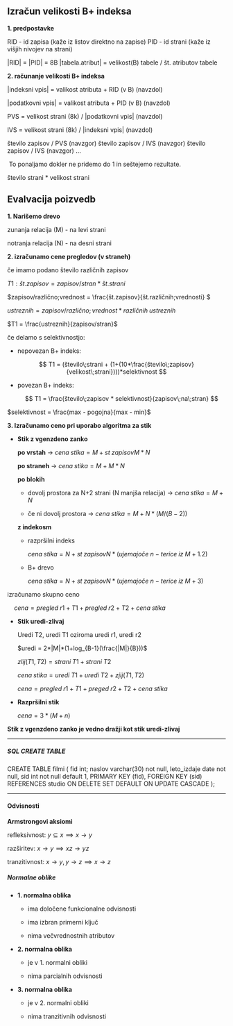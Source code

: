 ## Izračun velikosti B+ indeksa

**1. predpostavke**

RID - id zapisa (kaže iz listov direktno na zapise)
PID - id strani (kaže iz višjih nivojev na strani)

|RID| = |PID| = 8B
|tabela.atribut| = velikost(B) tabele / št. atributov tabele



**2. računanje velikosti B+ indeksa**

|indeksni vpis| = valikost atributa + RID (v B) (navzdol)

|podatkovni vpis| = valikost atributa + PID (v B) (navzdol)

PVS = velikost strani (8k) / |podatkovni vpis| (navzdol)

IVS = velikost strani (8k) / |indeksni vpis| (navzdol)

število zapisov / PVS (navzgor)
število zapisov / IVS (navzgor)
število zapisov / IVS (navzgor)
...

 To ponaljamo dokler ne pridemo do 1 in seštejemo rezultate.

število strani * velikost strani



## Evalvacija poizvedb

**1. Narišemo drevo**

zunanja relacija (M) - na levi strani

notranja relacija (N) - na desni strani

**2. izračunamo cene pregledov (v straneh)**

če imamo podano število različnih zapisov

$T1: št.zapisov = zapisov/stran * št.strani$

$zapisov/različno\;vrednost = \frac{št.zapisov}{št.različnih\;vrednosti} $

$ustreznih = zapisov/različno;vrednost * različnih\;ustreznih$

$T1 = \frac{ustreznih}{zapisov/stran}$

če delamo s selektivnostjo:

* nepovezan B+ indeks:

$$
T1 = (število\;strani + (1+(10*\frac{število\;zapisov}{velikost\;strani})))*selektivnost
$$

+ povezan B+ indeks:
  
  $$
  T1 = \frac{število\;zapisov * selektivnost}{zapisov\;na\;stran}
  $$

$selektivnost = \frac{max - pogojna}{max - min}$

**3. Izračunamo ceno pri uporabo algoritma za stik**

* **Stik z vgenzdeno zanko**
  
  **po vrstah** &rarr; $cena\;stika = M + st\;zapisovM*N$
  
  **po straneh** &rarr; $cena\;stika = M+M*N$
  
  **po blokih**
  
  * dovolj prostora za N+2 strani (N manjša relacija) &rarr; $cena\;stika = M+N$
  
  * če ni dovolj prostora &rarr; $cena\;stika = M+N*(M/(B-2))$
  
  **z indekosm**
  
  * razpršilni indeks
    
    $cena\;stika=N+st\;zapisovN*(ujemajoče\;n-terice\;iz\;M+1.2)$
  
  * B+ drevo
    
    $cena\;stika=N+st\;zapisovN*(ujemajoče\;n-terice\;iz\;M+3)$

izračunamo skupno ceno

    $cena = pregled\;r1 + T1 + pregled\;r2 + T2 + cena\;stika$

* **Stik uredi-zlivaj** 
  
  Uredi T2, uredi T1 oziroma uredi r1, uredi r2
  
  $uredi = 2*|M|*(1+log_{B-1}(\frac{|M|}{B}))$
  
  $zlij(T1, T2) = strani\;T1 + strani\;T2$
  
  $cena\;stika = uredi\;T1 + uredi\;T2 + zjij(T1, T2)$
  
  $cena = pregled\;r1 + T1 + preged\;r2 + T2 + cena\;stika$

* **Razpršilni stik**
  
  $cena = 3*(M+n)$

**Stik z vgenzdeno zanko je vedno dražji kot stik uredi-zlivaj**

---

##### SQL CREATE TABLE

CREATE TABLE filmi (
 fid int;
 naslov varchar(30) not null,
 leto_izdaje date not null,
 sid int not null default 1,
 PRIMARY KEY (fid),
 FOREIGN KEY (sid) REFERENCES studio
 ON DELETE SET DEFAULT ON UPDATE CASCADE
);

---

#### Odvisnosti

**Armstrongovi aksiomi**

refleksivnost: $y\subseteq x \implies x \to y$

razširitev: ${}x \to y \implies xz \to yz$

tranzitivnost: $x \to y, y \to z \implies x \to z$



##### Normalne oblike

+ **1. normalna oblika**
  
  + ima določene funkcionalne odvisnosti
  
  + ima izbran primerni ključ
  
  + nima večvrednostnih atributov
* **2. normalna oblika**
  
  * je v 1. normalni obliki
  
  * nima parcialnih odvisnosti

* **3. normalna oblika**
  
  * je v 2. normalni obliki
  
  * nima tranzitivnih odvisnosti
